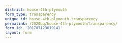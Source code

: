 ```yaml
---
district: house-4th-plymouth
form_type: transparency
unique_id: house-4th-plymouth-transparency
permalink: /2020bq/house-4th-plymouth/transparency/
form_id: '201707123019141'
layout: form
---
```

